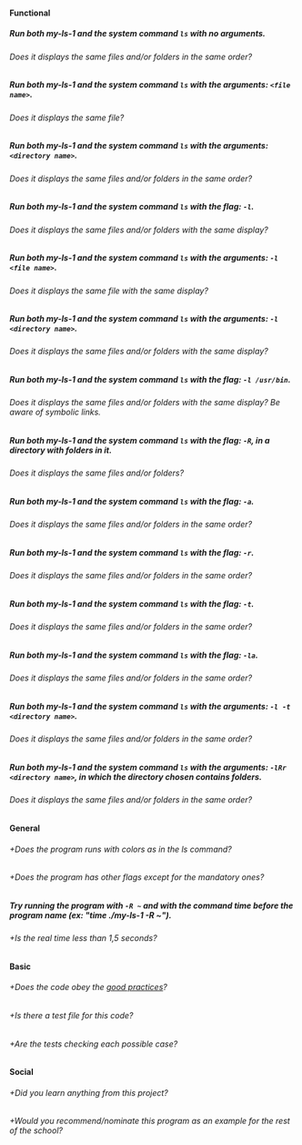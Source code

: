 #### Functional

##### Run both my-ls-1 and the system command `ls` with no arguments.
###### Does it displays the same files and/or folders in the same order?

##### Run both my-ls-1 and the system command `ls` with the arguments: `<file name>`.
###### Does it displays the same file?

##### Run both my-ls-1 and the system command `ls` with the arguments: `<directory name>`.
###### Does it displays the same files and/or folders in the same order?

##### Run both my-ls-1 and the system command `ls` with the flag: `-l`.
###### Does it displays the same files and/or folders with the same display?

##### Run both my-ls-1 and the system command `ls` with the arguments: `-l <file name>`.
###### Does it displays the same file with the same display?

##### Run both my-ls-1 and the system command `ls` with the arguments: `-l <directory name>`.
###### Does it displays the same files and/or folders with the same display?

##### Run both my-ls-1 and the system command `ls` with the flag: `-l /usr/bin`.
###### Does it displays the same files and/or folders with the same display? Be aware of symbolic links.

##### Run both my-ls-1 and the system command `ls` with the flag: `-R`, in a directory with folders in it.
###### Does it displays the same files and/or folders?

##### Run both my-ls-1 and the system command `ls` with the flag: `-a`.
###### Does it displays the same files and/or folders in the same order?

##### Run both my-ls-1 and the system command `ls` with the flag: `-r`.
###### Does it displays the same files and/or folders in the same order?

##### Run both my-ls-1 and the system command `ls` with the flag: `-t`.
###### Does it displays the same files and/or folders in the same order?

##### Run both my-ls-1 and the system command `ls` with the flag: `-la`.
###### Does it displays the same files and/or folders in the same order?

##### Run both my-ls-1 and the system command `ls` with the arguments: `-l -t <directory name>`.
###### Does it displays the same files and/or folders in the same order?

##### Run both my-ls-1 and the system command `ls` with the arguments: `-lRr <directory name>`, in which the directory chosen contains folders.
###### Does it displays the same files and/or folders in the same order?

#### General

###### +Does the program runs with colors as in the ls command?
###### +Does the program has other flags except for the mandatory ones?

##### Try running the program with `-R ~` and with the command time before the program name (ex: "time ./my-ls-1 -R ~").
###### +Is the real time less than 1,5 seconds?

#### Basic

###### +Does the code obey the [good practices](https://public.01-edu.org/subjects/good-practices.en)?
###### +Is there a test file for this code?
###### +Are the tests checking each possible case?

#### Social

###### +Did you learn anything from this project?
###### +Would you recommend/nominate this program as an example for the rest of the school?
